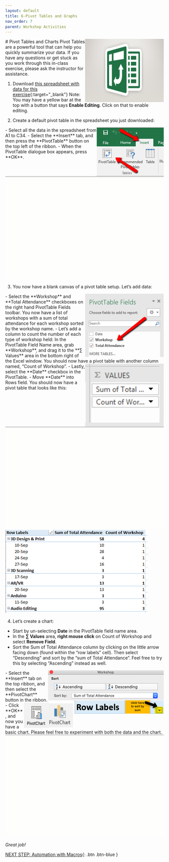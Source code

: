 ```yaml
---
layout: default
title: 6-Pivot Tables and Graphs
nav_order: 7
parent: Workshop Activities
---
```

<img src="images/excel-pivot-01.png" style="float:right;width:250px;height:200px;"> 
# Pivot Tables and Charts
Pivot Tables are a powerful tool that can help you quickly summarize your data. If you have any questions or get stuck as you work through this in-class exercise, please ask the instructor for assistance. 

1. Download [this spreadsheet with data for this exercise](https://bit.ly/dsc-pivot-table){:target="_blank"} Note: You may have a yellow bar at the top with a button that says **Enable Editing**. Click on that to enable editing.

2. Create a default pivot table in the spreadsheet you just downloaded:
<img src="images/excel-pivot-02.png" style="float:right;" alt="Insert pivot table icon."> 
  - Select all the data in the spreadsheet from A1 to C34.
  - Select the **Insert** tab, and then press the **PivotTable** button on the top left of the ribbon.
  - When the PivotTable dialogue box appears, press **OK**.
<img src="images/excel-pivot-03.gif" alt="Demonstration of Step 2."> 

3. You now have a blank canvas of a pivot table setup. Let’s add data:
<img src="images/excel-pivot-04.png" style="float:right;width:250px;height:200px;" alt="Selecting workshops and total attendance checkboxes."> 
  - Select the **Workshop** and **Total Attendance** checkboxes on the right hand PivotTable Fields toolbar. You now have a list of workshops with a sum of total attendance for each workshop sorted by the workshop name.
  - Let’s add a column to count the number of each type of workshop held: In the PivotTable Field Name area, grab **Workshop**, and drag it to the **∑ Values** area in the bottom right of the Excel window. You should now have a pivot table with another column named, “Count of Workshop”.
<img src="images/excel-pivot-05.png" style="float:right;width:250px;height:200px;" alt="Sigma Values."> 
  - Lastly, select the **Date** checkbox in the PivotTable. 
  - Move **Date** into Rows field. You should now have a pivot table that looks like this:
<img src="images/excel-pivot-06.gif" alt="Moving date into the rows field.">
<img src="images/excel-pivot-07.png" alt="Visual of the table with data.">

4. Let’s create a chart:
  - Start by un-selecting **Date** in the PivotTable field name area.
  - In the **∑ Values** area, **right mouse click** on Count of Workshop and select **Remove Field**.
  - Sort the Sum of Total Attendance column by clicking on the little arrow facing down (found within the “row labels” cell). Then select “Descending” and sort by the “sum of Total Attendance”. Feel free to try this by selecting “Ascending” instead as well.
<img src="images/excel-pivot-08.png" style="float:right;" alt="Sorting using descending andascending."> 
  <img src="images/excel-pivot-09.png" style="float:right;" alt="Arrow to click to sort.">
  - Select the **Insert** tab on the top ribbon, and then select the **PivotChart** button in the ribbon. 
<img src="images/excel-pivot-10.png" style="float:right;width:80px;height:80px;"><img src="images/excel-pivot-11.png" style="float:right;width:80px;height:80px;" alt="Pivot chart icons."> 
  - Click **OK**, and now you have a basic chart. Please feel free to experiment with both the data and the chart.<br>
<img src="images/excel-pivot-12.gif" alt="Demonstration of Step 4.">

_Great job!_

[NEXT STEP: Automation with Macros](automation-macros.html){: .btn .btn-blue }

